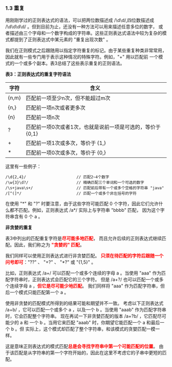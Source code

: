 ### 1.3 重复

用刚刚学过的正则表达式的语法，可以把两位数描述成 /\d\d/,四位数描述成 /\d\d\d\d/ 。但到目前为止，还没有一种方法可以用来描述任意多位的数字，
或者描述由三个字母和一个数字构成的字符串。这些正则表达式语法中较为复杂的模式都提到了正则表达式中某元素的 "重复出现次数" 。

我们在正则模式之后跟随用以指定字符重复的标记。由于某些重复种类非常常用，因此就有一些专门用于表示这种情况的特殊字符。例如，"+" 用以匹配前
一个模式的一个或多个副本。表3总结了这些表示重复的正则语法。

**表3：正则表达式的重复字符语法**

<table>
	<thead>
		<tr><th>字符</th><th>含义</th></tr>
	</thead>
	<tbody>
		<tr><td>{n,m}</td><td>匹配前一项至少n次，但不能超过m次</td></tr>
		<tr><td>{n,}</td><td>匹配前一项n次或者更多次</td></tr>
		<tr><td>{n}</td><td>匹配前一项n次</td></tr>
		<tr><td>?</td><td>匹配前一项0次或者1次，也就是说前一项是可选的，等价于{0,1}</td></tr>
		<tr><td>+</td><td>匹配前一项1次或多次，等价于 {1,}</td></tr>
		<tr><td>*</td><td>匹配前一项0次或多次，等价于 {0,}</td></tr>
	</tbody>
</table>

这里有一些例子：

    /\d{2,4}/                      // 匹配2~4个数字
    /\w{3}\d?/                     // 精确匹配三个单词和一个可选的数字
    /\s+java\s+/                   // 匹配前后带有一个或多个空格的字符串 "java"
    /[^(]*/                        // 匹配一个或多个非左括号的字符

在使用 "\*" 和 "?" 时要注意，由于这些字符可能匹配 0 个字符，因此它们允许什么都不匹配。例如，正则表达式 /a\*/ 实际上与字符串 "bbbb" 匹配，
因为这个字符串含有 0 个 a 。

**非贪婪的重复**

表3中列出的匹配重复字符是<span style="color: red;font-weight: bold">尽可能多地匹配</span>，
而且允许后续的正则表达式继续匹配。因此，我们称之为 <span style="color: red;font-weight: bold"> "贪婪的" 匹配</span>。


我们同样可以使用正则表达式进行非贪婪匹配。
<span style="color: red;font-weight: bold">只须在待匹配的字符后跟随一个问号即可</span>："??" 、 "+?" 、 "*?" 或 "{1,5}" 。

比如，正则表达式 /a+/ 可以匹配一个或多个连续的字母 a 。当使用 "aaa" 作为匹配字符串时，正则表达式会匹配它的三个字符。
但是 /a+?/ 也可以匹配一个或多个连续字母 a ，<span style="color: red;font-weight: bold">但它是尽可能少地匹配</span>。
我们同样将 "aaa" 作为匹配字符串，但后一个模式只能匹配第一个 a 。


使用非贪婪的匹配模式所得到的结果可能和期望并不一致。
考虑以下正则表达式 /a+b/ ，它可以匹配一个或多个 a ，以及一个 b 。当使用 "aaab" 作为匹配字符串时，它会匹配整个字符串。
现在再试一下非贪婪匹配的版本 /a+?b/ ，它匹配尽可能少的 a 和 一个 b 。当用它来匹配 "aaab" 时，你期望它能匹配一个 a 和最后一个 b 。但
实际上，这个模式却匹配了整个字符串，和该模式的贪婪匹配一模一样。

这是意味正则表达式的模式匹配<span style="color: red;font-weight: bold">总是会寻找字符串中第一个可能匹配的位置</span>。
由于该匹配是从字符串的第一个字符开始的，因此在这里不考虑它的子串中更短的匹配。

